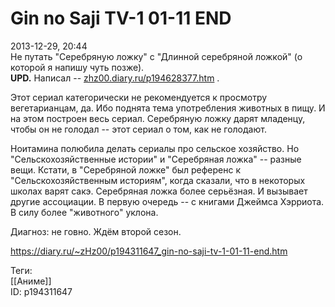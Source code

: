 Gin no Saji TV-1 01-11 END
===========================

   
 2013-12-29, 20:44   
  Не путать "Серебряную ложку" с "Длинной серебряной ложкой" (о которой я напишу чуть позже).   
  **UPD.**  Написал --  [zhz00.diary.ru/p194628377.htm](Катя%20Коути,%20Кэрри%20Гринберг%20%20Длинная%20серебряная%20ложка)  .   
   
 Этот сериал категорически не рекомендуется к просмотру вегетарианцам, да. Ибо поднята тема употребления животных в пищу. И на этом построен весь сериал. Серебряную ложку дарят младенцу, чтобы он не голодал -- этот сериал о том, как не голодают.   
   
 Ноитамина полюбила делать сериалы про сельское хозяйство. Но "Сельскохозяйственные истории" и "Серебряная ложка" -- разные вещи. Кстати, в "Серебряной ложке" был референс к "Сельскохозяйственным историям", когда сказали, что в некоторых школах варят сакэ. Серебряная ложка более серьёзная. И вызывает другие ассоциации. В первую очередь -- с книгами Джеймса Хэрриота. В силу более "животного" уклона.   
   
 Диагноз: не говно. Ждём второй сезон.   
    
 <https://diary.ru/~zHz00/p194311647_gin-no-saji-tv-1-01-11-end.htm>   
   
 Теги:   
 [[Аниме]]   
 ID: p194311647